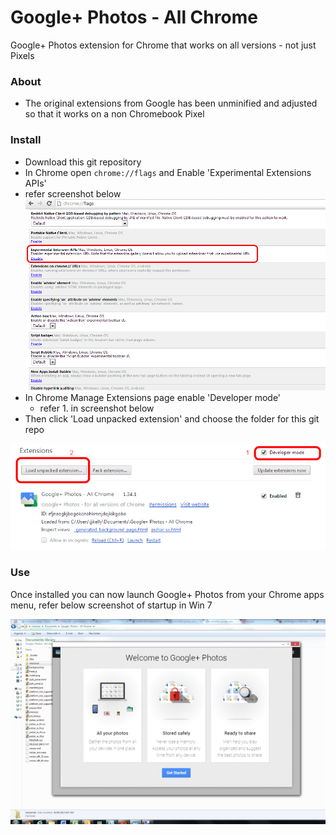 Google+ Photos - All Chrome
==================

Google+ Photos extension for Chrome that works on all versions - not just Pixels

### About

* The original extensions from Google has been unminified and adjusted so that it works on a non Chromebook Pixel

### Install

* Download this git repository
* In Chrome open `chrome://flags` and Enable 'Experimental Extensions APIs'
 * refer screenshot below
![](install_api.png)
* In Chrome Manage Extensions page enable 'Developer mode'
  * refer 1. in screenshot below
* Then click 'Load unpacked extension' and choose the folder for this git repo

![](install.png)

### Use

Once installed you can now launch Google+ Photos from your Chrome apps menu, refer below screenshot of startup in Win 7

![](win7.png)





